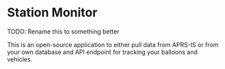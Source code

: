 # Station Monitor

TODO: Rename this to something better

This is an open-source application to either pull data from APRS-IS or from your own database and API endpoint for tracking your balloons and vehicles.

